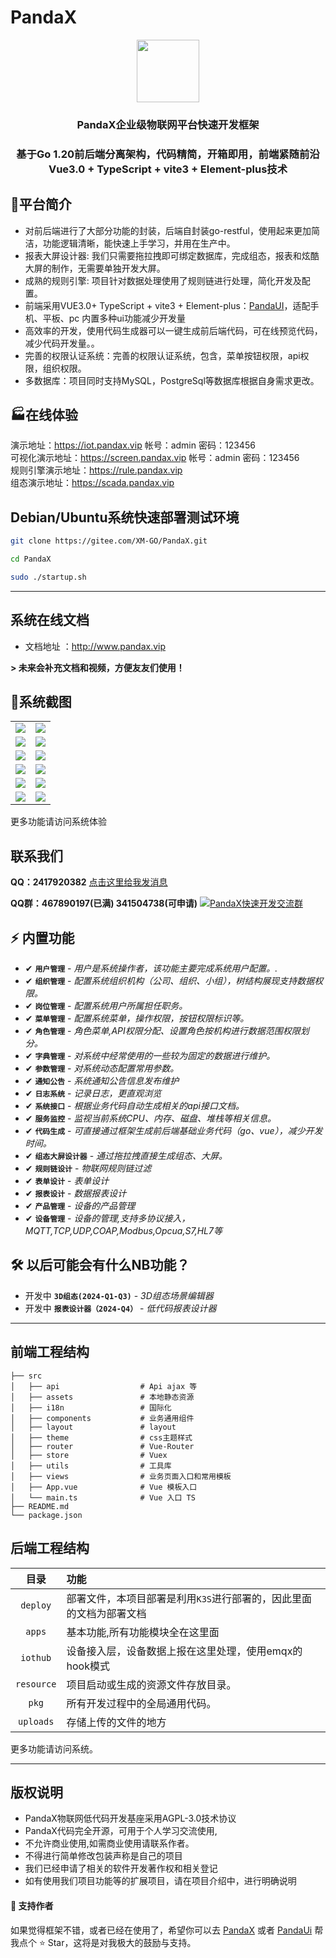 # PandaX

<div align="center"><img src="https://s3.bmp.ovh/imgs/2021/12/86b15968432fc6ea.png" width="100"/></div>
<div align="center"><h3 align="center">PandaX企业级物联网平台快速开发框架</h3></div>
<div align="center"><h3 align="center">基于Go 1.20前后端分离架构，代码精简，开箱即用，前端紧随前沿 Vue3.0 + TypeScript + vite3 + Element-plus技术</h3></div>


## 🌈平台简介

* 对前后端进行了大部分功能的封装，后端自封装go-restful，使用起来更加简洁，功能逻辑清晰，能快速上手学习，并用在生产中。
* 报表大屏设计器: 我们只需要拖拉拽即可绑定数据库，完成组态，报表和炫酷大屏的制作，无需要单独开发大屏。
* 成熟的规则引擎: 项目针对数据处理使用了规则链进行处理，简化开发及配置。
* 前端采用VUE3.0+ TypeScript + vite3 + Element-plus：[PandaUI](https://gitee.com/XM-GO/PandaUi)，适配手机、平板、pc 内置多种ui功能减少开发量
* 高效率的开发，使用代码生成器可以一键生成前后端代码，可在线预览代码，减少代码开发量。。
* 完善的权限认证系统：完善的权限认证系统，包含，菜单按钮权限，api权限，组织权限。
* 多数据库：项目同时支持MySQL，PostgreSql等数据库根据自身需求更改。

## 🏭在线体验

演示地址：https://iot.pandax.vip  帐号：admin 密码：123456  
可视化演示地址：https://screen.pandax.vip  帐号：admin 密码：123456  
规则引擎演示地址：https://rule.pandax.vip   
组态演示地址：https://scada.pandax.vip    

## Debian/Ubuntu系统快速部署测试环境

``` sh
git clone https://gitee.com/XM-GO/PandaX.git

cd PandaX

sudo ./startup.sh

```

---
系统在线文档
---
* 文档地址 ：http://www.pandax.vip

 **> 未来会补充文档和视频，方便友友们使用！** 

## 🚧系统截图

<table>
    <tr>
        <td><img src="https://s3.bmp.ovh/imgs/2024/11/29/fe006e66caa6c0d9.png"/></td>
        <td><img src="https://s3.bmp.ovh/imgs/2024/11/29/d3ea1d916d3e86ad.png"/></td>
    </tr>
    <tr>
        <td><img src="https://s3.bmp.ovh/imgs/2024/11/29/0381a9fbe33119f4.png"/></td>
        <td><img src="https://s3.bmp.ovh/imgs/2024/11/29/7d9d396a8b01ed31.png"/></td>
    </tr>
    <tr>
        <td><img src="https://s3.bmp.ovh/imgs/2024/11/29/a29c097afab29e58.png"/></td>
        <td><img src="https://s3.bmp.ovh/imgs/2024/11/29/58801c62454fa0e3.png"/></td>
    </tr>
    <tr>
        <td><img src="https://s3.bmp.ovh/imgs/2024/11/29/74a10a40d0106e2a.png"/></td>
         <td><img src="https://s3.bmp.ovh/imgs/2024/11/29/e221ef09e1ab3b36.png"/></td>
    </tr>
    <tr>
        <td><img src="https://s3.bmp.ovh/imgs/2023/03/24/0f9a87733b5fe8da.png"/></td>
         <td><img src="https://s3.bmp.ovh/imgs/2023/08/22/58dda6cddceba5da.png"/></td>
    </tr>
    <tr>
        <td><img src="https://s3.bmp.ovh/imgs/2024/11/29/9dd9f66e0d8a44a1.png"/></td>
         <td><img src="https://s3.bmp.ovh/imgs/2024/11/29/82c61c0ca263e66e.png"/></td>
    </tr>
</table>
更多功能请访问系统体验

## 联系我们

 **QQ：2417920382**  <a target="_blank" href="http://wpa.qq.com/msgrd?v=3&amp;uin=2417920382&amp;site=qq&amp;menu=yes">    点击这里给我发消息</a>
 
 **QQ群：467890197(已满) 341504738(可申请)**  <a target="_blank" href="https://qm.qq.com/cgi-bin/qm/qr?k=LBaY-sDqibzZ0NtrYCYI0WRrgbXbd_XZ&jump_from=webapi&authKey=LhMk27/Kvehgwp6YDmdvXfIB8fpeXGHX5fyqlulEPQ4SIGqrhXVCzJsinxrgy7fo"><img border="0" src="https://pub.idqqimg.com/wpa/images/group.png" alt="PandaX快速开发交流群" title="PandaX快速开发交流群"></a> 

## ⚡ 内置功能

- <span class="tag done-tag">✔</span> **`用户管理`** - _用户是系统操作者，该功能主要完成系统用户配置。._
- <span class="tag done-tag">✔</span> **`组织管理`** - _配置系统组织机构（公司、组织、小组），树结构展现支持数据权限。_
- <span class="tag done-tag">✔</span> **`岗位管理`** - _配置系统用户所属担任职务。_
- <span class="tag done-tag">✔</span> **`菜单管理`** - _配置系统菜单，操作权限，按钮权限标识等。_
- <span class="tag done-tag">✔</span> **`角色管理`** - _角色菜单,API权限分配、设置角色按机构进行数据范围权限划分。_
- <span class="tag done-tag">✔</span> **`字典管理`** - _对系统中经常使用的一些较为固定的数据进行维护。_
- <span class="tag done-tag">✔</span> **`参数管理`** - _对系统动态配置常用参数。_
- <span class="tag done-tag">✔</span> **`通知公告`** - _系统通知公告信息发布维护_
- <span class="tag done-tag">✔</span> **`日志系统`** - _记录日志，更直观浏览_
- <span class="tag done-tag">✔</span> **`系统接口`** - _根据业务代码自动生成相关的api接口文档。_
- <span class="tag done-tag">✔</span> **`服务监控`** - _监视当前系统CPU、内存、磁盘、堆栈等相关信息。_
- <span class="tag done-tag">✔</span> **`代码生成`** - _可直接通过框架生成前后端基础业务代码（go、vue），减少开发时间。_
- <span class="tag done-tag">✔</span> **`组态大屏设计器`** - _通过拖拉拽直接生成组态、大屏。_
- <span class="tag done-tag">✔</span> **`规则链设计`** - _物联网规则链过滤_
- <span class="tag done-tag">✔</span> **`表单设计`** - _表单设计_
- <span class="tag done-tag">✔</span> **`报表设计`** - _数据报表设计_
- <span class="tag done-tag">✔</span> **`产品管理`** - _设备的产品管理_
- <span class="tag done-tag">✔</span> **`设备管理`** - _设备的管理,支持多协议接入，MQTT,TCP,UDP,COAP,Modbus,Opcua,S7,HL7等_

## 🛠 以后可能会有什么NB功能？
- <span class="tag wip-tag">开发中</span> **`3D组态(2024-Q1-Q3)`** - _3D组态场景编辑器_
- <span class="tag wip-tag">开发中</span> **`报表设计器（2024-Q4）`** - _低代码报表设计器_

---
前端工程结构
---

```
├── src
│   ├── api                  # Api ajax 等
│   ├── assets               # 本地静态资源
│   ├── i18n                 # 国际化
│   ├── components           # 业务通用组件
│   ├── layout               # layout
│   ├── theme                # css主题样式
│   ├── router               # Vue-Router
│   ├── store                # Vuex
│   ├── utils                # 工具库
│   ├── views                # 业务页面入口和常用模板
│   ├── App.vue              # Vue 模板入口
│   └── main.ts              # Vue 入口 TS
├── README.md
└── package.json
```

## 后端工程结构

|     目录     | 功能                                   |
|:----------:|:-------------------------------------|
|  `deploy`  | 部署文件，本项目部署是利用`K3S`进行部署的，因此里面的文档为部署文档 |
|   `apps`   | 基本功能,所有功能模块全在这里面                     |
|  `iothub`  | 设备接入层，设备数据上报在这里处理，使用emqx的hook模式      |
| `resource` | 项目启动或生成的资源文件存放目录。                    |
|   `pkg`    | 所有开发过程中的全局通用代码。                      |
| `uploads`  | 存储上传的文件的地方                           |

更多功能请访问系统。

---
版权说明
---

* PandaX物联网低代码开发基座采用AGPL-3.0技术协议
* PandaX代码完全开源，可用于个人学习交流使用,
* 不允许商业使用,如需商业使用请联系作者。
* 不得进行简单修改包装声称是自己的项目
* 我们已经申请了相关的软件开发著作权和相关登记
* 如有使用我们项目功能等的扩展项目，请在项目介绍中，进行明确说明

#### 💌 支持作者

如果觉得框架不错，或者已经在使用了，希望你可以去 <a target="_blank" href="https://gitee.com/XM-GO/PandaX">PandaX</a> 或者
<a target="_blank" href="https://gitee.com/XM-GO/PandaUi">PandaUi</a> 帮我点个 ⭐ Star，这将是对我极大的鼓励与支持。
